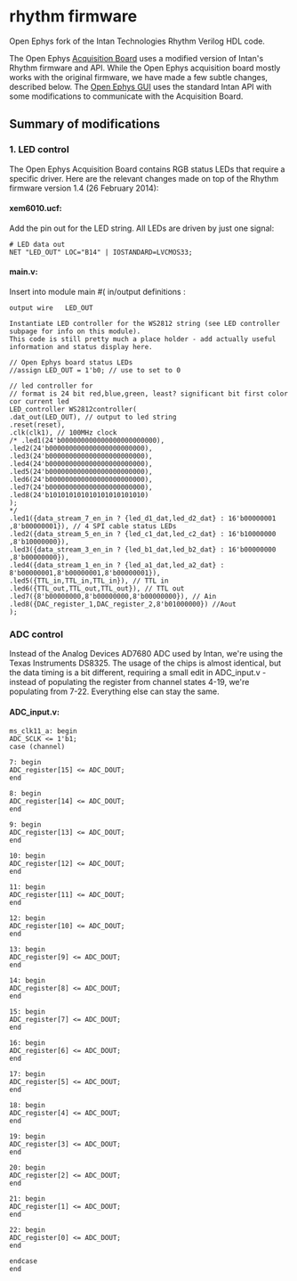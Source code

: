 # rhythm firmware

Open Ephys fork of the Intan Technologies Rhythm Verilog HDL code.

The Open Ephys [Acquisition Board](https://github.com/open-ephys/acquisition-board) uses a modified version of Intan's Rhythm firmware and API. While the Open Ephys acquisition board mostly works with the original firmware, we have made a few subtle changes, described below. The [Open Ephys GUI](https://github.com/open-ephys/plugin-gui) uses the standard Intan API with some modifications to communicate with the Acquisition Board.

## Summary of modifications

### 1. LED control

The Open Ephys Acquisition Board contains RGB status LEDs that require a specific driver. Here are the relevant changes made on top of the Rhythm firmware version 1.4 (26 February 2014):

#### xem6010.ucf:

Add the pin out for the LED string. All LEDs are driven by just one signal:

```
# LED data out
NET "LED_OUT" LOC="B14" | IOSTANDARD=LVCMOS33;
```

#### main.v:

Insert into module main #(  in/output definitions :

```
output wire   LED_OUT
 
Instantiate LED controller for the WS2812 string (see LED controller subpage for info on this module).
This code is still pretty much a place holder - add actually useful information and status display here. 

// Open Ephys board status LEDs
//assign LED_OUT = 1'b0; // use to set to 0

// led controller for
// format is 24 bit red,blue,green, least? significant bit first color cor current led
LED_controller WS2812controller(
.dat_out(LED_OUT), // output to led string
.reset(reset),
.clk(clk1), // 100MHz clock
/* .led1(24'b000000000000000000000000),
.led2(24'b000000000000000000000000),
.led3(24'b000000000000000000000000),
.led4(24'b000000000000000000000000),
.led5(24'b000000000000000000000000),
.led6(24'b000000000000000000000000),
.led7(24'b000000000000000000000000),
.led8(24'b101010101010101010101010)
);
*/
.led1({data_stream_7_en_in ? {led_d1_dat,led_d2_dat} : 16'b00000001 ,8'b00000001}), // 4 SPI cable status LEDs
.led2({data_stream_5_en_in ? {led_c1_dat,led_c2_dat} : 16'b10000000 ,8'b10000000}),
.led3({data_stream_3_en_in ? {led_b1_dat,led_b2_dat} : 16'b00000000 ,8'b00000000}),
.led4({data_stream_1_en_in ? {led_a1_dat,led_a2_dat} : 8'b00000001,8'b00000001,8'b00000001}),
.led5({TTL_in,TTL_in,TTL_in}), // TTL in
.led6({TTL_out,TTL_out,TTL_out}), // TTL out
.led7({8'b00000000,8'b00000000,8'b00000000}), // Ain
.led8({DAC_register_1,DAC_register_2,8'b01000000}) //Aout
);
```

### ADC control

Instead of the Analog Devices AD7680 ADC used by Intan, we're using the Texas Instruments DS8325. The usage of the chips is almost identical, but the data timing is a bit different, requiring a small edit in ADC_input.v - instead of populating the register from channel states 4-19, we're populating from 7-22. Everything else can stay the same.

#### ADC_input.v:

```
ms_clk11_a: begin
ADC_SCLK <= 1'b1;
case (channel)

7: begin
ADC_register[15] <= ADC_DOUT;
end

8: begin
ADC_register[14] <= ADC_DOUT;
end

9: begin
ADC_register[13] <= ADC_DOUT;
end

10: begin
ADC_register[12] <= ADC_DOUT;
end

11: begin
ADC_register[11] <= ADC_DOUT;
end

12: begin
ADC_register[10] <= ADC_DOUT;
end

13: begin
ADC_register[9] <= ADC_DOUT;
end

14: begin
ADC_register[8] <= ADC_DOUT;
end

15: begin
ADC_register[7] <= ADC_DOUT;
end

16: begin
ADC_register[6] <= ADC_DOUT;
end

17: begin
ADC_register[5] <= ADC_DOUT;
end

18: begin
ADC_register[4] <= ADC_DOUT;
end

19: begin
ADC_register[3] <= ADC_DOUT;
end

20: begin
ADC_register[2] <= ADC_DOUT;
end

21: begin
ADC_register[1] <= ADC_DOUT;
end

22: begin
ADC_register[0] <= ADC_DOUT;
end

endcase
end
```
